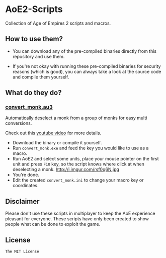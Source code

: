 # AoE2-Scripts

Collection of Age of Empires 2 scripts and macros.

## How to use them?

- You can download any of the pre-compiled binaries directly from this repository and use them.

- If you're not okay with running these pre-compiled binaries for security reasons (which is good), you can always take a look at the source code and compile them yourself.

## What do they do?

### [convert_monk.au3](convert_monk.au3)

Automatically deselect a monk from a group of monks for easy multi conversions.

Check out this [youtube video](http://www.youtube.com/watch?v=F-MIimH9Kz8&t=0m24s) for more details.

- Download the binary or compile it yourself.
- Run `convert_monk.exe` and feed the key you would like to use as a macro.
- Run AoE2 and select some units, place your mouse pointer on the first unit and press `F10` key, so the script knows where click at when deselecting a monk.
http://i.imgur.com/rsf0q6N.jpg
- You're done.
- Edit the created `convert_monk.ini` to change your macro key or coordinates.

## Disclaimer

Please don't use these scripts in multiplayer to keep the AoE experience pleasant for everyone. These scripts have only been created to show people what can be done to exploit the game.

## License

`The MIT License`
